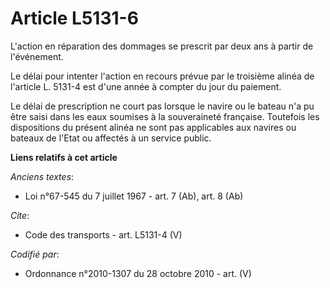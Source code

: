 # Article L5131-6

L'action en réparation des dommages se prescrit par deux ans à partir de l'événement. 

Le délai pour intenter l'action en recours prévue par le troisième alinéa de l'article L. 5131-4 est d'une année à compter du
jour du paiement. 

Le délai de prescription ne court pas lorsque le navire ou le bateau n'a pu être saisi dans les eaux soumises à la
souveraineté française. Toutefois les dispositions du présent alinéa ne sont pas applicables aux navires ou bateaux de l'Etat
ou affectés à un service public.

**Liens relatifs à cet article**

_Anciens textes_:

  - Loi n°67-545 du 7 juillet 1967 - art. 7 (Ab), art. 8 (Ab)

_Cite_:

  - Code des transports - art. L5131-4 (V)

_Codifié par_:

  - Ordonnance n°2010-1307 du 28 octobre 2010 - art. (V)
